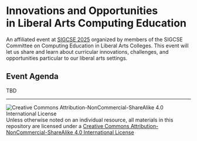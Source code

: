 # Innovations and Opportunities<br>in Liberal Arts Computing Education

An affiliated event at [SIGCSE 2025](https://sigcse2025.sigcse.org) organized by members of the SIGCSE Committee on Computing Education in Liberal Arts Colleges. This event will let us share and learn about curricular innovations, challenges, and opportunities particular to our liberal arts settings.

## Event Agenda

TBD

<!--
- Wednesday, March 20th, 2023, 9:00am - 5:00pm
- Oregon Convention Center
- Rooms B115-116

| Time        | Activity|
|-------------|----------|
| 9:00-9:30 | Welcome and Preview of Day's Events |
| 9:30-10:00 | BA versus BS Degrees in Computer Science |
| 10:00-10:15 | Break|
| 10:15-11:15 | Presentations on Innovations and Opportunities in Liberal Arts CS |
| 11:15-12:00 | Breakout Discussions |
| 12:00-1:30  | Lunch break (not provided)|
| 1:30-2:00   | Introduction to CS2023 and Identity-Aligned Curriculum Design and Review |
| 2:00-4:30  | Guided Sessions with “A Workbook for Distinctive Computer Science Curricula” |
| 4:30-5:00   | Debrief and Open Discussion |
| Evening     | Optional dinner groups|

Additional details on specific sessions are given below.

Event organizers will collect links to content created in each session and add them to the [Resulting materials page](materials.md).

## Session Details

* **Morning Session** (9:00 AM - 12:00 PM)

  - **Welcome and Preview of Day's Events** (9:00 AM - 9:30 AM)

  The Committee on Computing Education in Liberal Arts Colleges will discuss recent projects, including its work with CS2023. We will review the day's events, including a brief overview of the content of the afternoon workshop session.

  - **BA versus BS Degrees in Computer Science** (9:30 AM - 10:00 AM)

  The Committee's working group on BA/BS Degrees in CS will present their work from the past year investigating the differences between BA and BS degrees in computer science and the factors involved in deciding which degrees to offer. 

  - **Break** (10:00 AM - 10:15 AM)
  - **Presentations on Innovations and Opportunities in Liberal Arts CS** (10:15 AM - 11:15 AM)

  *A Minor in Artificial Intelligence Using Liberal Arts Courses*, Brian O’Neill, Quinnipiac University

  *Reports from Students and Instructors on a New Synthesized Pedagogical Model for CS1 in Python*, Georgiana Haldeman and Margery Gardner, Colgate University

  *Challenges and Opportunities in Collaborating on Instructional Materials*, Sebastian Dziallas and Osvaldo Jiménez, University of the Pacific

  - **Breakout Discussions** (11:15 AM - 12:00 PM)

  Session presenters will host discussion tables for continued in-depth conversation about their courses. Additional discussion tables will be hosted on topics solicited from attendees on topics of interest, which may range from considerations in course or curricular design, advising or research collaboration with students, assessment processes, recruiting and retaining faculty, future committee projects, etc.

  **Lunch Break** (12:00 PM - 1:30 PM)

  **Afternoon Session** (1:30 PM - 5:00 PM)

  The afternoon session will focus on the Committee’s structured process for working with the new ACM/IEEE/AAAI CS2023 curriculum model. Members of the Committee will lead a workshop presenting “A Workbook for Distinctive Computer Science Curricula: Designing Programs Aligned with Liberal Arts Institutional and Departmental Identity” and its associated spreadsheet tool for exploring CS2023 content distribution recommendations. Participants will leave with an overview of the process as a whole, experience with the first few steps, and guidance about how they can take the workbook back to their home institution and begin using it for curriculum review and redesign. Feedback from this session will be used to revise the workbook further.

  Participants are encouraged to have a laptop available for this work. While advance preparation is not required, you may want to have available institutional and departmental materials, such as program learning outcomes, mission statements, etc., that you may already have.

  - **Introduction to CS2023 and Identity-Aligned Curriculum Design and Review** (1:30 PM - 2:00 PM)
  - **Guided Sessions with “A Workbook for Distinctive Computer Science Curricula”** (2:00 PM - 4:30 PM)
    - Session participants will work in small groups with facilitators to work collaboratively with the first four steps of the process workbook: *Articulating Your Identity*, *Stating Your Design Principles*, *Articulating Program-Level Learning Outcomes*, and *Interpreting and Adapting CS2023*. Sample content will illustrate results from more extensive engagement with the workbook. Workbook materials will be shared online, and participants can take the results of their work back to their home institutions for discussion or continued work.

  **Debrief and Open Discussion** (4:30 PM - 5:00 PM)

-->

___
![Creative Commons Attribution-NonCommercial-ShareAlike 4.0 International License](https://i.creativecommons.org/l/by-nc-sa/4.0/88x31.png "Creative Commons Attribution-NonCommercial-ShareAlike 4.0 International License") Unless otherwise noted on an individual resource, all materials in this repository are licensed under a [Creative Commons Attribution-NonCommercial-ShareAlike 4.0 International License](http://creativecommons.org/licenses/by-nc-sa/4.0/)
